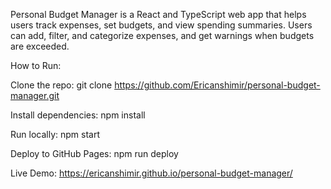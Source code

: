 Personal Budget Manager is a React and TypeScript web app that helps users track expenses, set budgets, and view spending summaries. Users can add, filter, and categorize expenses, and get warnings when budgets are exceeded.

How to Run: 

Clone the repo: git clone https://github.com/Ericanshimir/personal-budget-manager.git

Install dependencies: npm install

Run locally: npm start

Deploy to GitHub Pages: npm run deploy

Live Demo: https://ericanshimir.github.io/personal-budget-manager/
